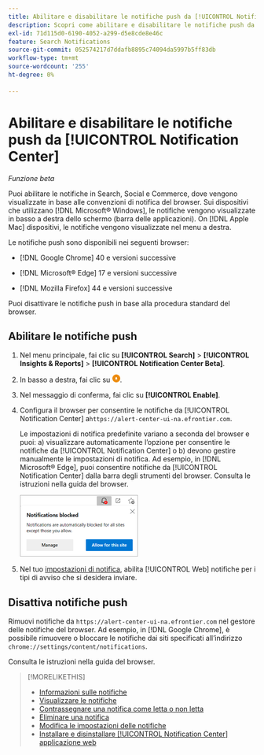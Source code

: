 ```yaml
---
title: Abilitare e disabilitare le notifiche push da [!UICONTROL Notification Center]
description: Scopri come abilitare e disabilitare le notifiche push da [!UICONTROL Notification Center].
exl-id: 71d115d0-6190-4052-a299-d5e8cde8e46c
feature: Search Notifications
source-git-commit: 052574217d7ddafb8895c74094da5997b5ff83db
workflow-type: tm+mt
source-wordcount: '255'
ht-degree: 0%

---
```


# Abilitare e disabilitare le notifiche push da [!UICONTROL Notification Center]

*Funzione beta*

Puoi abilitare le notifiche in Search, Social e Commerce, dove vengono visualizzate in base alle convenzioni di notifica del browser. Sui dispositivi che utilizzano [!DNL Microsoft® Windows], le notifiche vengono visualizzate in basso a destra dello schermo (barra delle applicazioni). On [!DNL Apple Mac] dispositivi, le notifiche vengono visualizzate nel menu a destra.

Le notifiche push sono disponibili nei seguenti browser:

* [!DNL Google Chrome] 40 e versioni successive

* [!DNL Microsoft® Edge] 17 e versioni successive

* [!DNL Mozilla Firefox] 44 e versioni successive

Puoi disattivare le notifiche push in base alla procedura standard del browser.

## Abilitare le notifiche push

1. Nel menu principale, fai clic su **[!UICONTROL Search]** > **[!UICONTROL Insights & Reports]** > **[!UICONTROL Notification Center Beta]**.

2. In basso a destra, fai clic su ![Abilitare le notifiche push](/help/search-social-commerce/assets/notifications-push.png "Abilitare le notifiche push").

3. Nel messaggio di conferma, fai clic su **[!UICONTROL Enable]**.

4. Configura il browser per consentire le notifiche da [!UICONTROL Notification Center] a`https://alert-center-ui-na.efrontier.com`.

   Le impostazioni di notifica predefinite variano a seconda del browser e puoi: a) visualizzare automaticamente l’opzione per consentire le notifiche da [!UICONTROL Notification Center] o b) devono gestire manualmente le impostazioni di notifica. Ad esempio, in [!DNL Microsoft® Edge], puoi consentire notifiche da [!UICONTROL Notification Center] dalla barra degli strumenti del browser. Consulta le istruzioni nella guida del browser.

   ![Dove gestire le impostazioni di notifica in Microsoft Edge](/help/search-social-commerce/assets/notifications-blocked-dialog.png "Dove gestire le impostazioni di notifica in Microsoft® Edge")

5. Nel tuo [impostazioni di notifica](notification-edit.md), abilita [!UICONTROL Web] notifiche per i tipi di avviso che si desidera inviare.

## Disattiva notifiche push

Rimuovi notifiche da `https://alert-center-ui-na.efrontier.com` nel gestore delle notifiche del browser. Ad esempio, in [!DNL Google Chrome], è possibile rimuovere o bloccare le notifiche dai siti specificati all’indirizzo `chrome://settings/content/notifications`.

Consulta le istruzioni nella guida del browser.

>[!MORELIKETHIS]
>
>* [Informazioni sulle notifiche](/help/search-social-commerce/notifications/notification-about.md)
>* [Visualizzare le notifiche](notification-view.md)
>* [Contrassegnare una notifica come letta o non letta](notification-mark-read-unread.md)
>* [Eliminare una notifica](notification-delete.md)
>* [Modifica le impostazioni delle notifiche](notification-edit.md)
>* [Installare e disinstallare [!UICONTROL Notification Center] applicazione web](notification-app-install-uninstall.md)
